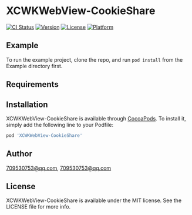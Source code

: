 # XCWKWebView-CookieShare

[![CI Status](https://img.shields.io/travis/709530753@qq.com/XCWKWebView-CookieShare.svg?style=flat)](https://travis-ci.org/709530753@qq.com/XCWKWebView-CookieShare)
[![Version](https://img.shields.io/cocoapods/v/XCWKWebView-CookieShare.svg?style=flat)](https://cocoapods.org/pods/XCWKWebView-CookieShare)
[![License](https://img.shields.io/cocoapods/l/XCWKWebView-CookieShare.svg?style=flat)](https://cocoapods.org/pods/XCWKWebView-CookieShare)
[![Platform](https://img.shields.io/cocoapods/p/XCWKWebView-CookieShare.svg?style=flat)](https://cocoapods.org/pods/XCWKWebView-CookieShare)

## Example

To run the example project, clone the repo, and run `pod install` from the Example directory first.

## Requirements

## Installation

XCWKWebView-CookieShare is available through [CocoaPods](https://cocoapods.org). To install
it, simply add the following line to your Podfile:

```ruby
pod 'XCWKWebView-CookieShare'
```

## Author

709530753@qq.com, 709530753@qq.com

## License

XCWKWebView-CookieShare is available under the MIT license. See the LICENSE file for more info.
